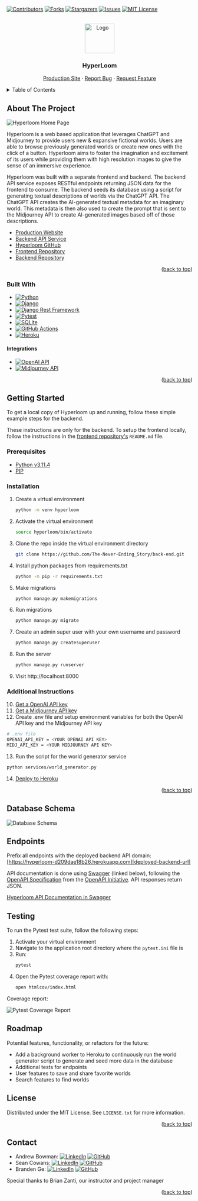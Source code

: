 <!-- Improved compatibility of back to top link: See: https://github.com/othneildrew/Best-README-Template/pull/73 -->
<a name="readme-top"></a>
<!--
*** Thanks for checking out the Best-README-Template. If you have a suggestion
*** that would make this better, please fork the repo and create a pull request
*** or simply open an issue with the tag "enhancement".
*** Don't forget to give the project a star!
*** Thanks again! Now go create something AMAZING! :D
-->

<!-- PROJECT SHIELDS -->
<!--
*** I'm using markdown "reference style" links for readability.
*** Reference links are enclosed in brackets [ ] instead of parentheses ( ).
*** See the bottom of this document for the declaration of the reference variables
*** for contributors-url, forks-url, etc. This is an optional, concise syntax you may use.
*** https://www.markdownguide.org/basic-syntax/#reference-style-links
-->
[![Contributors][contributors-shield]][contributors-url]
[![Forks][forks-shield]][forks-url]
[![Stargazers][stars-shield]][stars-url]
[![Issues][issues-shield]][issues-url]
[![MIT License][license-shield]][license-url]

<!-- PROJECT LOGO -->
<br />
<div align="center">
  <a href="https://github.com/The-Never-Ending-Story/back-end">
    <img src="images/logo.png" alt="Logo" width="80" height="80">
  </a>

<h3 align="center">HyperLoom</h3>

  <p align="center">
    <a href="https://hyper-loom-explorer.vercel.app">Production Site</a>
    ·
    <a href="https://github.com/The-Never-Ending-Story/back-end/issues">Report Bug</a>
    ·
    <a href="https://github.com/The-Never-Ending-Story/back-end/issues">Request Feature</a>
  </p>
</div>

<!-- TABLE OF CONTENTS -->
<details>
  <summary>Table of Contents</summary>
  <ol>
    <li>
      <a href="#about-the-project">About The Project</a>
      <ul>
        <li><a href="#built-with">Built With</a></li>
      </ul>
    </li>
    <li>
      <a href="#getting-started">Getting Started</a>
      <ul>
        <li><a href="#prerequisites">Prerequisites</a></li>
        <li><a href="#installation">Installation</a></li>
        <li><a href="#additional-instructions">Additional Instructions</a></li>
      </ul>
    </li>
    <li><a href="#database-schema">Database Schema</a></li>
    <li><a href="#endpoints">Endpoints</a></li>
    <li><a href="#testing">Testing</a></li>
    <li><a href="#license">License</a></li>
    <li><a href="#contact">Contact</a></li>
  </ol>
</details>

<!-- ABOUT THE PROJECT -->
## About The Project

![Hyperloom Home Page](images/home.png)

Hyperloom is a web based application that leverages ChatGPT and Midjourney to provide users new & expansive fictional worlds. Users are able to browse previously generated worlds or create new ones with the click of a button. Hyperloom aims to foster the imagination and excitement of its users while providing them with high resolution images to give the sense of an immersive experience.

Hyperloom was built with a separate frontend and backend. The backend API service exposes RESTful endpoints returning JSON data for the frontend to consume. The backend seeds its database using a script for generating textual descriptions of worlds via the ChatGPT API. The ChatGPT API creates the AI-generated textual metadata for an imaginary world. This metadata is then also used to create the prompt that is sent to the Midjourney API to create AI-generated images based off of those descriptions.

- [Production Website][deployed-frontend-url]
- [Backend API Service][deployed-backend-url]
- [Hyperloom GitHub][hyperloom-gh-url]
- [Frontend Repository][frontend-gh-url]
- [Backend Repository][backend-gh-url]

<p align="right">(<a href="#readme-top">back to top</a>)</p>

### Built With

- [![Python][python-shield]][python-url]
- [![Django][django-shield]][django-url]
- [![Django Rest Framework][django-rest-framework-shield]][django-rest-framework-url]
- [![Pytest][pytest-shield]][pytest-url]
- [![SQLite][sqlite-shield]][sqlite-url]
- [![GitHub Actions][github-actions-shield]][github-actions-url]
- [![Heroku][heroku-shield]][heroku-url]

#### Integrations

- [![OpenAI API][open-ai-api-shield]][open-ai-api-url]
- [![Midjourney API][midjourney-api-shield]][midjourney-api-url]

<p align="right">(<a href="#readme-top">back to top</a>)</p>

<!-- GETTING STARTED -->
## Getting Started

To get a local copy of Hyperloom up and running, follow these simple example steps for the backend.

These instructions are only for the backend. To setup the frontend locally, follow the instructions in the [frontend repository's][frontend-gh-url] `README.md` file.

### Prerequisites

- [Python v3.11.4](python.org)
- [PIP](https://pypi.org/project/pip/)

### Installation

1. Create a virtual environment
   ```sh
   python -m venv hyperloom
   ```
2. Activate the virtual environment
   ```sh
   source hyperloom/bin/activate
   ```
3. Clone the repo inside the virtual environment directory
   ```sh
   git clone https://github.com/The-Never-Ending_Story/back-end.git
   ```
4. Install python packages from requirements.txt
   ```sh
   python -m pip -r requirements.txt
   ```
5. Make migrations
   ```sh
   python manage.py makemigrations
   ```
6. Run migrations
   ```sh
   python manage.py migrate
   ```
7. Create an admin super user with your own username and password
   ```sh
   python manage.py createsuperuser
   ```
8. Run the server
   ```sh
   python manage.py runserver
   ```
9. Visit http://localhost:8000

### Additional Instructions

10. [Get a OpenAI API key][open-ai-api-url]
11. [Get a Midjourney API key][midjourney-api-url]
12. Create .env file and setup environment variables for both the OpenAI API key and the Midjourney API key
   ```sh
   # .env file
   OPENAI_API_KEY = <YOUR OPENAI API KEY>
   MIDJ_API_KEY = <YOUR MIDJOURNEY API KEY>
   ```
13. Run the script for the world generator service
   ```sh
   python services/world_generator.py
   ```
14. [Deploy to Heroku](https://devcenter.heroku.com/articles/deploying-python)

<p align="right">(<a href="#readme-top">back to top</a>)</p>

## Database Schema

![Database Schema](images/database-schema.png)

## Endpoints

Prefix all endpoints with the deployed backend API domain: [https://hyperloom-d209dae18b26.herokuapp.com][deployed-backend-url]

API documentation is done using [Swagger](https://swagger.io/) (linked below), following the [OpenAPI Specification](https://github.com/OAI/OpenAPI-Specification) from the [OpenAPI Initiative](https://www.openapis.org/). API responses return JSON.

[Hyperloom API Documentation in Swagger](https://app.swaggerhub.com/apis-docs/brandenge/Hyperloom/1.0.1)

## Testing

To run the Pytest test suite, follow the following steps:

1. Activate your virtual environment
2. Navigate to the application root directory where the `pytest.ini` file is
3. Run:
    ```sh
    pytest
    ```
4. Open the Pytest coverage report with:
   ```sh
   open htmlcov/index.html
   ```

Coverage report:

![Pytest Coverage Report](images/test-coverage.png)

<!-- ROADMAP -->
## Roadmap

Potential features, functionality, or refactors for the future:

- Add a background worker to Heroku to continuously run the world generator script to generate and seed more data in the database
- Additional tests for endpoints
- User features to save and share favorite worlds
- Search features to find worlds

<!-- LICENSE -->
## License

Distributed under the MIT License. See `LICENSE.txt` for more information.

<p align="right">(<a href="#readme-top">back to top</a>)</p>

<!-- CONTACT -->
## Contact

- Andrew Bowman: [![LinkedIn][linkedin-shield]][andrew-li-url] [![GitHub][github-shield]][andrew-gh-url]
- Sean Cowans: [![LinkedIn][linkedin-shield]][sean-li-url] [![GitHub][github-shield]][sean-gh-url]
- Branden Ge: [![LinkedIn][linkedin-shield]][branden-li-url] [![GitHub][github-shield]][branden-gh-url]

Special thanks to Brian Zanti, our instructor and project manager

<p align="right">(<a href="#readme-top">back to top</a>)</p>

<!-- MARKDOWN LINKS & IMAGES -->
<!-- https://www.markdownguide.org/basic-syntax/#reference-style-links -->
[contributors-shield]: https://img.shields.io/github/contributors/The-Never-Ending-Story/back-end.svg?style=for-the-badge
[contributors-url]: https://github.com/The-Never-Ending-Story/back-end/graphs/contributors
[forks-shield]: https://img.shields.io/github/forks/The-Never-Ending-Story/back-end.svg?style=for-the-badge
[forks-url]: https://github.com/The-Never-Ending-Story/back-end/network/members
[stars-shield]: https://img.shields.io/github/stars/The-Never-Ending-Story/back-end.svg?style=for-the-badge
[stars-url]: https://github.com/The-Never-Ending-Story/back-end/stargazers
[issues-shield]: https://img.shields.io/github/issues/The-Never-Ending-Story/back-end.svg?style=for-the-badge
[issues-url]: https://github.com/The-Never-Ending-Story/back-end/issues
[license-shield]: https://img.shields.io/github/license/The-Never-Ending-Story/back-end.svg?style=for-the-badge
[license-url]: https://github.com/The-Never-Ending-Story/back-end/blob/main/LICENSE.txt

[python-shield]: https://img.shields.io/badge/Python-3776AB?style=for-the-badge&logo=python&logoColor=white
[python-url]: https://www.python.org

[django-shield]: https://img.shields.io/badge/Django-092E20?style=for-the-badge&logo=django&logoColor=white
[django-url]: https://www.djangoproject.com

[django-rest-framework-shield]: https://img.shields.io/badge/Django_Rest_Framework-540303?style=for-the-badge&logo=django&logoColor=white
[django-rest-framework-url]: https://www.django-rest-framework.org

[pytest-shield]: https://img.shields.io/badge/Pytest-0A9EDC?style=for-the-badge&logo=pytest&logoColor=white
[pytest-url]: https://docs.pytest.org

[sqlite-shield]: https://img.shields.io/badge/SQLite-003B57?style=for-the-badge&logo=sqlite&logoColor=white
[sqlite-url]: https://www.sqlite.org

[github-actions-shield]: https://img.shields.io/badge/GitHub_Actions-2088FF?style=for-the-badge&logo=githubactions&logoColor=white
[github-actions-url]: https://github.com/features/actions

[open-ai-api-shield]: https://img.shields.io/badge/OpenAI_API-412991?style=for-the-badge&logo=openai&logoColor=white
[open-ai-api-url]: https://openai.com/blog/openai-api

[midjourney-api-shield]: https://img.shields.io/badge/Midjourney_API-061434?style=for-the-badge&logoColor=white
[midjourney-api-url]: https://www.midjourney.com

[heroku-shield]: https://img.shields.io/badge/Heroku-430098?style=for-the-badge&logo=heroku&logoColor=white
[heroku-url]: https://www.heroku.com

[hyperloom-gh-url]: https://github.com/The-Never-Ending-Story
[frontend-gh-url]: https://github.com/The-Never-Ending-Story/front-end
[backend-gh-url]: https://github.com/The-Never-Ending-Story/back-end

[deployed-frontend-url]: https://hyper-loom-explorer.vercel.app/
[deployed-backend-url]: https://hyperloom-d209dae18b26.herokuapp.com/worlds

[linkedin-shield]: https://img.shields.io/badge/LinkedIn-0A66C2?style=for-the-badge&logo=linkedin&logoColor=white
[github-shield]: https://img.shields.io/badge/GitHub-181717?style=for-the-badge&logo=github&logoColor=white

[andrew-li-url]: https://www.linkedin.com/in/andrew-b0wman/
[sean-li-url]: https://www.linkedin.com/in/sean-cowans-985554267/
[branden-li-url]: https://www.linkedin.com/in/brandenge/

[andrew-gh-url]: https://github.com/abwmn
[sean-gh-url]: https://github.com/sjcowans
[branden-gh-url]: https://github.com/brandenge
